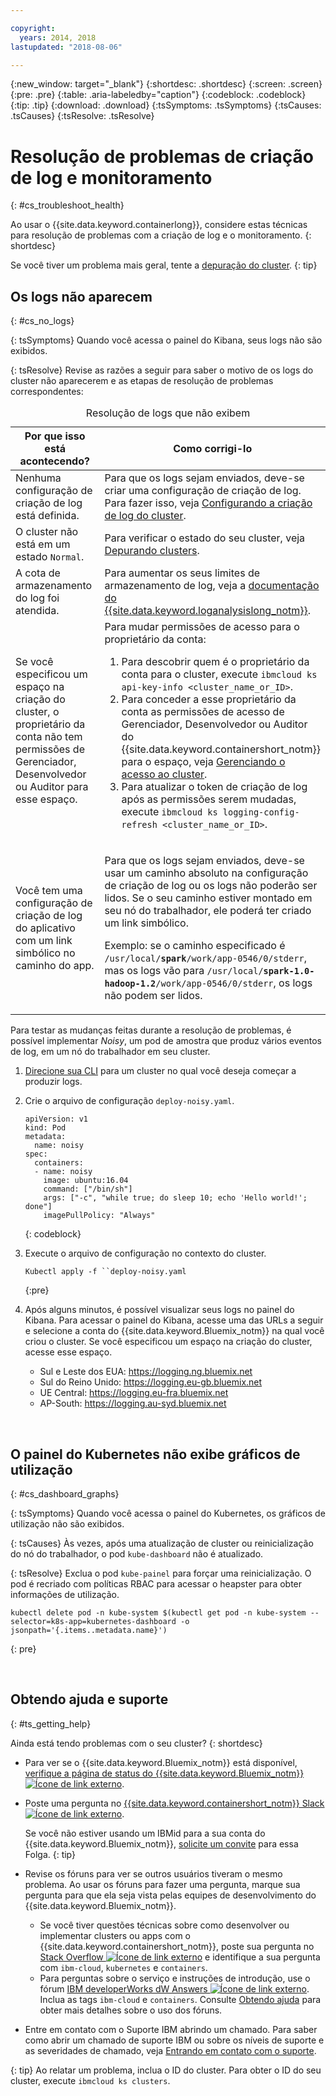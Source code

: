 ```yaml
---

copyright:
  years: 2014, 2018
lastupdated: "2018-08-06"

---
```


{:new_window: target="_blank"}
{:shortdesc: .shortdesc}
{:screen: .screen}
{:pre: .pre}
{:table: .aria-labeledby="caption"}
{:codeblock: .codeblock}
{:tip: .tip}
{:download: .download}
{:tsSymptoms: .tsSymptoms}
{:tsCauses: .tsCauses}
{:tsResolve: .tsResolve}



# Resolução de problemas de criação de log e monitoramento
{: #cs_troubleshoot_health}

Ao usar o {{site.data.keyword.containerlong}}, considere estas técnicas para resolução de problemas com a criação de log e o monitoramento.
{: shortdesc}

Se você tiver um problema mais geral, tente a [depuração do cluster](cs_troubleshoot.html).
{: tip}

## Os logs não aparecem
{: #cs_no_logs}

{: tsSymptoms}
Quando você acessa o painel do Kibana, seus logs não são exibidos.

{: tsResolve}
Revise as razões a seguir para saber o motivo de os logs do cluster não aparecerem e as etapas de resolução de problemas correspondentes:

<table>
<caption>Resolução de logs que não exibem</caption>
  <col width="40%">
  <col width="60%">
  <thead>
    <tr>
      <th>Por que isso está acontecendo?</th>
      <th>Como corrigi-lo</th>
    </tr>
 </thead>
 <tbody>
  <tr>
    <td>Nenhuma configuração de criação de log está definida.</td>
    <td>Para que os logs sejam enviados, deve-se criar uma configuração de criação de log. Para fazer isso, veja <a href="cs_health.html#logging">Configurando a criação de log do cluster</a>.</td>
  </tr>
  <tr>
    <td>O cluster não está em um estado <code>Normal</code>.</td>
    <td>Para verificar o estado do seu cluster, veja <a href="cs_troubleshoot.html#debug_clusters">Depurando clusters</a>.</td>
  </tr>
  <tr>
    <td>A cota de armazenamento do log foi atendida.</td>
    <td>Para aumentar os seus limites de armazenamento de log, veja a <a href="/docs/services/CloudLogAnalysis/troubleshooting/error_msgs.html"> documentação do {{site.data.keyword.loganalysislong_notm}}</a>.</td>
  </tr>
  <tr>
    <td>Se você especificou um espaço na criação do cluster, o proprietário da conta não tem permissões de Gerenciador, Desenvolvedor ou Auditor para esse espaço.</td>
      <td>Para mudar permissões de acesso para o proprietário da conta:
      <ol><li>Para descobrir quem é o proprietário da conta para o cluster, execute <code>ibmcloud ks api-key-info &lt;cluster_name_or_ID&gt;</code>.</li>
      <li>Para conceder a esse proprietário da conta as permissões de acesso de Gerenciador, Desenvolvedor ou Auditor do {{site.data.keyword.containershort_notm}} para o espaço, veja <a href="cs_users.html">Gerenciando o acesso ao cluster</a>.</li>
      <li>Para atualizar o token de criação de log após as permissões serem mudadas, execute <code>ibmcloud ks logging-config-refresh &lt;cluster_name_or_ID&gt;</code>.</li></ol></td>
    </tr>
    <tr>
      <td>Você tem uma configuração de criação de log do aplicativo com um link simbólico no caminho do app.</td>
      <td><p>Para que os logs sejam enviados, deve-se usar um caminho absoluto na configuração de criação de log ou os logs não poderão ser lidos. Se o seu caminho estiver montado em seu nó do trabalhador, ele poderá ter criado um link simbólico.</p> <p>Exemplo: se o caminho especificado é <code>/usr/local/<b>spark</b>/work/app-0546/0/stderr</code>, mas os logs vão para <code>/usr/local/<b>spark-1.0-hadoop-1.2</b>/work/app-0546/0/stderr</code>, os logs não podem ser lidos.</p></td>
    </tr>
  </tbody>
</table>

Para testar as mudanças feitas durante a resolução de problemas, é possível implementar *Noisy*, um pod de amostra que produz vários eventos de log, em um nó do trabalhador em seu cluster.

  1. [Direcione sua CLI](cs_cli_install.html#cs_cli_configure) para um cluster no qual você deseja começar a produzir logs.

  2. Crie o arquivo de configuração `deploy-noisy.yaml`.

      ```
      apiVersion: v1
      kind: Pod
      metadata:
        name: noisy
      spec:
        containers:
        - name: noisy
          image: ubuntu:16.04
          command: ["/bin/sh"]
          args: ["-c", "while true; do sleep 10; echo 'Hello world!'; done"]
          imagePullPolicy: "Always"
        ```
        {: codeblock}

  3. Execute o arquivo de configuração no contexto do cluster.

        ```
        Kubectl apply -f ``deploy-noisy.yaml
        ```
        {:pre}

  4. Após alguns minutos, é possível visualizar seus logs no painel do Kibana. Para acessar o painel do Kibana, acesse uma das URLs a seguir e selecione a conta do {{site.data.keyword.Bluemix_notm}} na qual você criou o cluster. Se você especificou um espaço na criação do cluster, acesse esse espaço.
      - Sul e Leste dos EUA: https://logging.ng.bluemix.net
      - Sul do Reino Unido: https://logging.eu-gb.bluemix.net
      - UE Central: https://logging.eu-fra.bluemix.net
      - AP-South: https://logging.au-syd.bluemix.net

<br />


## O painel do Kubernetes não exibe gráficos de utilização
{: #cs_dashboard_graphs}

{: tsSymptoms}
Quando você acessa o painel do Kubernetes, os gráficos de utilização não são exibidos.

{: tsCauses}
Às vezes, após uma atualização de cluster ou reinicialização do nó do trabalhador, o pod `kube-dashboard` não é atualizado.

{: tsResolve}
Exclua o pod `kube-painel` para forçar uma reinicialização. O pod é recriado com políticas RBAC para acessar o heapster para obter informações de utilização.

  ```
  kubectl delete pod -n kube-system $(kubectl get pod -n kube-system --selector=k8s-app=kubernetes-dashboard -o jsonpath='{.items..metadata.name}')
  ```
  {: pre}

<br />


## Obtendo ajuda e suporte
{: #ts_getting_help}

Ainda está tendo problemas com o seu cluster?
{: shortdesc}

-   Para ver se o {{site.data.keyword.Bluemix_notm}} está disponível, [verifique a página de status do {{site.data.keyword.Bluemix_notm}} ![Ícone de link externo](../icons/launch-glyph.svg "Ícone de link externo")](https://developer.ibm.com/bluemix/support/#status).
-   Poste uma pergunta no [{{site.data.keyword.containershort_notm}} Slack ![Ícone de link externo](../icons/launch-glyph.svg "Ícone de link externo")](https://ibm-container-service.slack.com).

    Se você não estiver usando um IBMid para a sua conta do {{site.data.keyword.Bluemix_notm}}, [solicite um convite](https://bxcs-slack-invite.mybluemix.net/) para essa Folga.
    {: tip}
-   Revise os fóruns para ver se outros usuários tiveram o mesmo problema. Ao usar os fóruns para fazer uma pergunta, marque sua pergunta para que ela seja vista pelas equipes de desenvolvimento do {{site.data.keyword.Bluemix_notm}}.

    -   Se você tiver questões técnicas sobre como desenvolver ou implementar clusters ou apps com o {{site.data.keyword.containershort_notm}}, poste sua pergunta no [Stack Overflow ![Ícone de link externo](../icons/launch-glyph.svg "Ícone de link externo")](https://stackoverflow.com/questions/tagged/ibm-cloud+containers) e identifique a sua pergunta com `ibm-cloud`, `kubernetes` e `containers`.
    -   Para perguntas sobre o serviço e instruções de introdução, use o fórum [IBM developerWorks dW Answers ![Ícone de link externo](../icons/launch-glyph.svg "Ícone de link externo")](https://developer.ibm.com/answers/topics/containers/?smartspace=bluemix). Inclua as tags `ibm-cloud` e `containers`.
    Consulte [Obtendo ajuda](/docs/get-support/howtogetsupport.html#using-avatar) para obter mais detalhes sobre o uso dos fóruns.

-   Entre em contato com o Suporte IBM abrindo um chamado. Para saber como abrir um chamado de suporte IBM ou sobre os níveis de suporte e as severidades de chamado, veja [Entrando em contato com o suporte](/docs/get-support/howtogetsupport.html#getting-customer-support).

{: tip}
Ao relatar um problema, inclua o ID do cluster. Para obter o ID do seu cluster, execute `ibmcloud ks clusters`.

